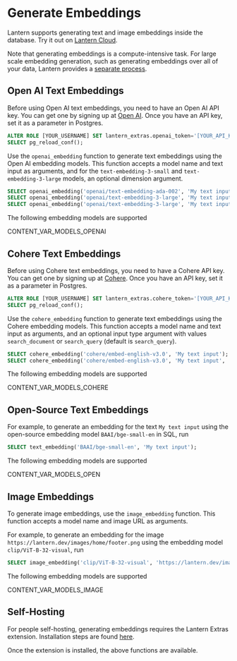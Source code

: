 # Generate Embeddings

Lantern supports generating text and image embeddings inside the database. Try it out on [Lantern Cloud](/).

Note that generating embeddings is a compute-intensive task. For large scale embedding generation, such as generating embeddings over all of your data, Lantern provides a [separate process](/docs/develop/generate).

## Open AI Text Embeddings

Before using Open AI text embeddings, you need to have an Open AI API key. You can get one by signing up at [Open AI](https://openai.com/). Once you have an API key, set it as a parameter in Postgres.

```sql
ALTER ROLE [YOUR_USERNAME] SET lantern_extras.openai_token='[YOUR_API_KEY]';
SELECT pg_reload_conf(); 
```

Use the `openai_embedding` function to generate text embeddings using the Open AI embedding models. This function accepts a model name and text input as arguments, and for the `text-embedding-3-small` and `text-embedding-3-large` models, an optional dimension argument.

```sql
SELECT openai_embedding('openai/text-embedding-ada-002', 'My text input');
SELECT openai_embedding('openai/text-embedding-3-large', 'My text input');
SELECT openai_embedding('openai/text-embedding-3-large', 'My text input', 256);
```

The following embedding models are supported

CONTENT_VAR_MODELS_OPENAI

## Cohere Text Embeddings

Before using Cohere text embeddings, you need to have a Cohere API key. You can get one by signing up at [Cohere](https://cohere.ai/). Once you have an API key, set it as a parameter in Postgres.

```sql
ALTER ROLE [YOUR_USERNAME] SET lantern_extras.cohere_token='[YOUR_API_KEY]';
SELECT pg_reload_conf(); 
```

Use the `cohere_embedding` function to generate text embeddings using the Cohere embedding models. This function accepts a model name and text input as arguments, and an optional input type argument with values `search_document` or `search_query` (default is `search_query`).

```sql
SELECT cohere_embedding('cohere/embed-english-v3.0', 'My text input');
SELECT cohere_embedding('cohere/embed-english-v3.0', 'My text input', 'search_document');
```

The following embedding models are supported

CONTENT_VAR_MODELS_COHERE

## Open-Source Text Embeddings

For example, to generate an embedding for the text `My text input` using the open-source embedding model `BAAI/bge-small-en` in SQL, run

```sql
SELECT text_embedding('BAAI/bge-small-en', 'My text input');
```

The following embedding models are supported

CONTENT_VAR_MODELS_OPEN

## Image Embeddings

To generate image embeddings, use the `image_embedding` function. This function accepts a model name and image URL as arguments.

For example, to generate an embedding for the image `https://lantern.dev/images/home/footer.png` using the embedding model `clip/ViT-B-32-visual`, run

```sql
SELECT image_embedding('clip/ViT-B-32-visual', 'https://lantern.dev/images/home/footer.png');
```

The following embedding models are supported

CONTENT_VAR_MODELS_IMAGE

## Self-Hosting

For people self-hosting, generating embeddings requires the Lantern Extras extension. Installation steps are found [here](/docs/lantern-extras/install).

Once the extension is installed, the above functions are available.
